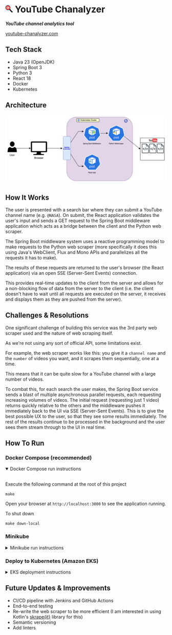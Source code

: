 # <img src="./react-chanalyzer/src/logos/youtube-chanalyzer-logo.png" width="23" alt="YouTube Chanalyzer logo"> YouTube Chanalyzer
_**YouTube channel analytics tool**_

<a href="https://youtube-chanalyzer.com" target="_blank" rel="noreferrer">youtube-chanalyzer.com</a>

## Tech Stack
- Java 23 (OpenJDK)
- Spring Boot 3
- Python 3
- React 18
- Docker
- Kubernetes

## Architecture

<img src="./YouTube%20Chanalyzer%20Diagram.svg" width="1000" style="border-radius: 10px;" alt="YouTube Chanalyzer architecture diagram">

## How It Works

The user is presented with a search bar where they can submit a YouTube channel name (e.g. `@NASA`). On submit, the React application validates the user's input and sends a GET request to the Spring Boot middleware application which acts as a bridge between the client and the Python web scraper. 

The Spring Boot middleware system uses a reactive programming model to make requests to the Python web scraper (more specifically it does this using Java's WebClient, Flux and Mono APIs and parallelizes all the requests it has to make).

The results of these requests are returned to the user's browser (the React application) via an open SSE (Server-Sent Events) connection.

This provides real-time updates to the client from the server and allows for a non-blocking flow of data from the server to the client (i.e. the client doesn't have to wait until all requests are executed on the server, it receives and displays them as they are pushed from the server).

## Challenges & Resolutions

One significant challenge of building this service was the 3rd party web scraper used and the nature of web scraping itself.

As we're not using any sort of official API, some limitations exist.

For example, the web scraper works like this: you give it a `channel name` and the `number` of videos you want, and it scrapes them sequentially, one at a time.

This means that it can be quite slow for a YouTube channel with a large number of videos.

To combat this, for each search the user makes, the Spring Boot service sends a blast of multiple asynchronous parallel requests, each requesting increasing volumes of videos.
The initial request (requesting just 1 video) returns quickly relative to the others and the middleware pushes it immediately back to the UI via SSE (Server-Sent Events).
This is to give the best possible UX to the user, so that they see some results immediately.
The rest of the results continue to be processed in the background and the user sees them stream through to the UI in real time.

## How To Run

### Docker Compose (recommended)

<details open>
<summary>Docker Compose run instructions</summary><br />

Execute the following command at the root of this project
```shell
make
```

Open your browser at `http://localhost:3000` to see the application running.


To shut down
```shell
make down-local
```
</details>

### Minikube

<details>
<summary>Minikube run instructions</summary><br />

Start Minikube
```shell
minikube start
```

Create the `yt-chanalyzer-ns` namespace
```shell
kubectl create namespace yt-chanalyzer-ns
```

Start the pods
```shell
kubectl apply -f kubernetes
```

Execute this command to see the pods starting up
```shell
kubectl get pods --watch
```

Expose the URL
```shell
minikube service react-chanalyzer --url -n yt-chanalyzer-ns
```
You will see output similar to the following
```shell
http://127.0.0.1:59153
❗  Because you are using a Docker driver on darwin, the terminal needs to be open to run it.
```
Copy the output address into your browser and you will see the app running
</details>

### Deploy to Kubernetes (Amazon EKS)

<details>
<summary>EKS deployment instructions</summary><br />

_The following section assumes you have some familiarity with AWS and Kubernetes/EKS_ 

Create a Kubernetes cluster (this process can take 15 - 20 mins)
```shell
eksctl create cluster --region=eu-west-2 --name=yt-chanalyzer --nodes=1 --node-type=t2.small
```

Switch to the correct context for your new cluster
```shell
aws eks update-kubeconfig --name yt-chanalyzer --region eu-west-2
```

Associate the OIDC provider
```shell
eksctl utils associate-iam-oidc-provider --cluster yt-chanalyzer-cluster --approve --region eu-west-2
```

Create the IAM policy
```shell
aws iam create-policy \
    --policy-name AWSLoadBalancerControllerIAMPolicy \
    --policy-document file://iam_policy.json
```

Create the IAM Service Account (replace `<ACCOUNT_ID>` with your account ID)
```shell
eksctl create iamserviceaccount \
  --cluster=yt-chanalyzer \
  --namespace=kube-system \
  --region=eu-west-2 \
  --name=aws-load-balancer-controller \
  --role-name AmazonEKSLoadBalancerControllerRole \
  --attach-policy-arn=arn:aws:iam::<ACCOUNT_ID>:policy/AWSLoadBalancerControllerIAMPolicy \
  --override-existing-serviceaccounts \
  --approve
```

Add the helm chart for creating the controller
```shell
helm repo add eks https://aws.github.io/eks-charts
```

Check for udpates to helm chart
```shell
helm repo update eks
```

Install the AWS load balancer controller with the helm chart (replace `<VPC_ID>` with the VPC ID of your Kubernetes cluster)
```shell
helm install aws-load-balancer-controller eks/aws-load-balancer-controller \
  -n kube-system \
  --set clusterName=yt-chanalyzer \
  --set serviceAccount.create=false \
  --set serviceAccount.name=aws-load-balancer-controller \
  --set region=eu-west-2 \
  --set vpcId=<VPC_ID>
```

Deploy the application
```shell
kubectl apply -f kuberenetes
```

The application will now be live, execute the following command to get its web address
```shell
kubes get ingress
```

You will see output similar to the following
```shell
NAME                    CLASS   HOSTS   ADDRESS                                                                  PORTS   AGE
ingress-yt-chanalyzer   alb     *       k8s-ytchanal-ingressy-88dc9dd409-569757692.eu-west-2.elb.amazonaws.com   80      1m
```

Copy the address from the `ADDRESS` column into your browser (if your browser enforces https make sure to manually change it to http as we have not set up an SSL certificate for the application yet)

</details>

## Future Updates & Improvements
- CI/CD pipeline with Jenkins and GitHub Actions
- End-to-end testing
- Re-write the web scraper to be more efficient (I am interested in using Kotlin's <a href="https://github.com/skrapeit/skrape.it" target="_blank" rel="noreferrer">skrape{it}</a> library for this)
- Semantic versioning
- Add linters